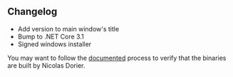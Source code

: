 ## Changelog

* Add version to main window's title
* Bump to .NET Core 3.1
* Signed windows installer

You may want to follow the [documented](https://github.com/btcpayserver/BTCPayServer.Vault/blob/master/docs/HowToVerify.md) process to verify that the binaries are built by Nicolas Dorier.
